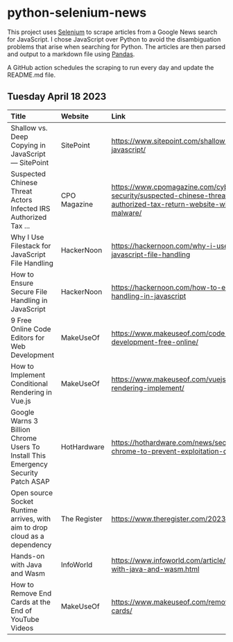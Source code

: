 # python-selenium-news

This project uses [Selenium](https://www.seleniumhq.org/) to scrape articles from a Google News search for JavaScript.
I chose JavaScript over Python to avoid the disambiguation problems that arise when searching for Python.
The articles are then parsed and output to a markdown file using [Pandas](https://pandas.pydata.org/).

A GitHub action schedules the scraping to run every day and update the README.md file.

## Tuesday April 18 2023


| Title                                                                             | Website      | Link                                                                                                                                           |
|:----------------------------------------------------------------------------------|:-------------|:-----------------------------------------------------------------------------------------------------------------------------------------------|
| Shallow vs. Deep Copying in JavaScript — SitePoint                                | SitePoint    | https://www.sitepoint.com/shallow-vs-deep-copying-in-javascript/                                                                               |
| Suspected Chinese Threat Actors Infected IRS Authorized Tax ...                   | CPO Magazine | https://www.cpomagazine.com/cyber-security/suspected-chinese-threat-actors-infected-irs-authorized-tax-return-website-with-javascript-malware/ |
| Why I Use Filestack for JavaScript File Handling                                  | HackerNoon   | https://hackernoon.com/why-i-use-filestack-for-javascript-file-handling                                                                        |
| How to Ensure Secure File Handling in JavaScript                                  | HackerNoon   | https://hackernoon.com/how-to-ensure-secure-file-handling-in-javascript                                                                        |
| 9 Free Online Code Editors for Web Development                                    | MakeUseOf    | https://www.makeuseof.com/code-editors-web-development-free-online/                                                                            |
| How to Implement Conditional Rendering in Vue.js                                  | MakeUseOf    | https://www.makeuseof.com/vuejs-conditional-rendering-implement/                                                                               |
| Google Warns 3 Billion Chrome Users To Install This Emergency Security Patch ASAP | HotHardware  | https://hothardware.com/news/security-update-for-chrome-to-prevent-exploitation-of-cve-2023-2033                                               |
| Open source Socket Runtime arrives, with aim to drop cloud as a dependency        | The Register | https://www.theregister.com/2023/04/11/socket_runtime/                                                                                         |
| Hands-on with Java and Wasm                                                       | InfoWorld    | https://www.infoworld.com/article/3692456/hands-on-with-java-and-wasm.html                                                                     |
| How to Remove End Cards at the End of YouTube Videos                              | MakeUseOf    | https://www.makeuseof.com/remove-youtube-end-cards/                                                                                            |